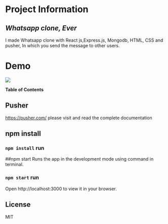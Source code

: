 # Project Information
## _Whatsapp clone, Ever_

I made Whatsapp clone with React js,Express.js, Mongodb,  HTML, CSS and pusher, In which you send the message to other users.

# Demo

![](https://lh3.googleusercontent.com/i875TgOd4q-_baUTrtCn_Bum8TcIw8CB9u9WUzBJCmpvUd_X24CBAvk4eL3u_OurP7IwB9Y0i9c-dgfDAhaNQlgcv2NAUkK7eX8IVieZ_KO-OHE1RvUwOrYoTXoyDHPXzULzWsCLgtadp-xwrwVflcNCpaD0AtPSRJJzVftZ8AIEOYL-k4OnHqX3h5a6edDy31U7BkM6UImO7cHNIYB1TFNUA_1mKKr-dZwOd_27BPrXdQ70IdTwidgOxJEW3cQSyP_2vw83WTNobH1fUZhCb7Is6DP23MQniwjCn0GqY1LzSfhKRO-6NJaP_B51Fdyq2121H_1jiQXw0R0ckSo-nIR4MzCa7exeFUQw84z1hK0QhW9jVZHlIxXKUECv9MdoDU78NHKAULQZmo8Z8ivuDR1TcKP1j1V_0asn-1W9xcag3Bq6ApLEu6SyhQqM9pwQk2NXt3BnOyGyludf942GdEADS00qPXN6dUL_ofG4-sqU3_AwAEkzZmRqEjIAJESqwPf0h84deROnvODdinpZP69padnRrlGdxY48H-nH1HiOp7hdAoJz7RF5EEAlNIvfxhNcf9I9l9MW1zuZ3nIYRY7-LTrePfNLJ3XG-vJvEZoiDsSD-vFL6Xfpmcn7e77tzmtlntNEIqYyz7zYOhI8faBzn61f-6WTX8mLrkxwbUGClrKq98KhMP8RQza3mo1pjbGFyW60oQhV353CJPuMMeMrbii-HZLaYtuqxGiJuWC4T_mqNpnoKnDQoSOWaBl8q3Bjcu3cNBAcvqebvihKp4ch9XN5p70VrjmP6E509wZqYjeMgLgYCt5Vy4LnXpTISxQo5G81iWGAR3qjLeUzaE-9yxDIF5k0j4VefuYc4LQQBPH_LMmgFuazN59XtPkcA82aA-igMXPJj2aV-Lam0o6ajEgAzFwbMxVcTGVHMsTHaQn-lo0f33uqdG1wXclWw6lfQkJPb25ljSY9NYr4=w1349-h613-no?authuser=0)






**Table of Contents**


## Pusher
https://pusher.com/ please visit and read the complete documentation
## npm install
 ### `npm install` run
##npm start
Runs the app in the development mode using command in terminal.
### `npm start` run
Open http://localhost:3000 to view it in your browser.
## License
MIT